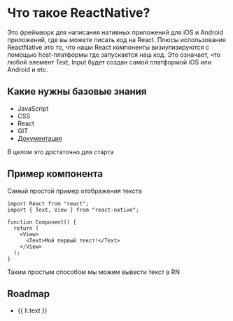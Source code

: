 <script setup>
import { withBase } from 'vitepress';
import { reactNative } from './config';
import Flashcard from '../components/Flashcard.vue';

const list = reactNative.items.filter((item) => item.link !== '/reactnative/');
</script>

# Что такое ReactNative?

Это фреймворк для написания нативных приложений для iOS и Android приложений, где вы можете писать код на React.
Плюсы использования ReactNative это то, что наши React компоненты визиулизируются с помощью host-платформы где запускается наш код.
Это означает, что любой элемент Text, Input будет создан самой платформой iOS или Android и etc.

## Какие нужны базовые знания

- JavaScript
- CSS
- React
- GIT
- [Документация](https://reactnative.dev/docs/getting-started)

В целом это достаточно для старта

## Пример компонента

Самый простой пример отображения текста

```tsx
import React from "react";
import { Text, View } from "react-native";

function Component() {
  return (
    <View>
      <Text>Мой первый текст!</Text>
    </View>
  );
}
```

Таким простым способом мы можем вывести текст в RN

## Roadmap

<ul>
    <li v-for="li in list">
        <a :href="withBase(li.link)">{{ li.text }}</a>
    </li>
</ul>

<Flashcard :cards="reactNative.cards" />
